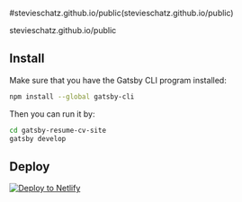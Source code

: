#stevieschatz.github.io/public(stevieschatz.github.io/public)

stevieschatz.github.io/public

## Install

Make sure that you have the Gatsby CLI program installed:
```sh
npm install --global gatsby-cli
```

Then you can run it by:
```sh
cd gatsby-resume-cv-site
gatsby develop
```

## Deploy

[![Deploy to Netlify](https://www.netlify.com/img/deploy/button.svg)](https://app.netlify.com/start/deploy?repository=https://github.com/stevieschatz/stevieschatz.github.io)
